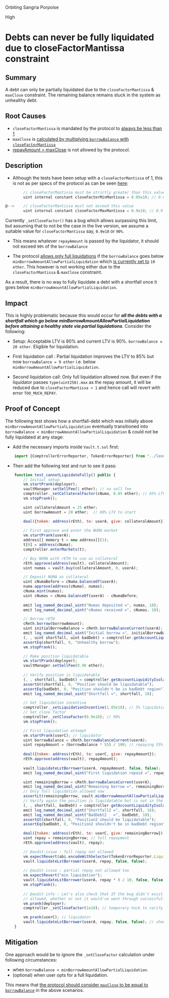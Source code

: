Orbiting Sangria Porpoise

High

# Debts can never be fully liquidated due to closeFactorMantissa constraint

## Summary
A debt can only be partially liquidated due to the `closeFactorMantissa` & `maxClose` constraint. The remaining balance remains stuck in the system as unhealthy debt.

## Root Causes
- `closeFactorMantissa` is mandated by the protocol to [always be less than 1](https://github.com/NumaMoney/Numa/blob/c6476d828f556967e64410b5c11c1f2cd77220c7/contracts/lending/NumaComptroller.sol#L108)
- `maxClose` is [calculated by multiplying `borrowBalance` with `closeFactorMantissa`](https://github.com/NumaMoney/Numa/blob/c6476d828f556967e64410b5c11c1f2cd77220c7/contracts/lending/NumaComptroller.sol#L605-L608)
- [repayAmount > maxClose](https://github.com/NumaMoney/Numa/blob/c6476d828f556967e64410b5c11c1f2cd77220c7/contracts/lending/NumaComptroller.sol#L609-L611) is not allowed by the protocol. 

## Description
- Although the tests have been setup with a `closeFactorMantissa` of 1, this is not as per specs of the protocol as can be seen [here](https://github.com/NumaMoney/Numa/blob/c6476d828f556967e64410b5c11c1f2cd77220c7/contracts/lending/NumaComptroller.sol#L108):
```js
        // closeFactorMantissa must be strictly greater than this value
        uint internal constant closeFactorMinMantissa = 0.05e18; // 0.05

@-->    // closeFactorMantissa must not exceed this value
        uint internal constant closeFactorMaxMantissa = 0.9e18; // 0.9
```

Currently `_setCloseFactor()` has a bug which allows surpassing this limit, but assuming that to not be the case in the live version, we assume a suitable value for `closeFactorMantissa` say, `0.9e18` or `90%`.

- This means whatever `repayAmount` is passed by the liquidator, it should not exceed `90%` of the `borrowBalance`

- The protocol [allows only full liquidations](https://github.com/NumaMoney/Numa/blob/c6476d828f556967e64410b5c11c1f2cd77220c7/contracts/NumaProtocol/NumaVault.sol#L1135-L1138) if the `borrowBalance` goes below `minBorrowAmountAllowPartialLiquidation` which [is currently set to](https://github.com/NumaMoney/Numa/blob/c6476d828f556967e64410b5c11c1f2cd77220c7/contracts/NumaProtocol/NumaVault.sol#L85) `10 ether`. This however is not working either due to the `closeFactorMantissa` & `maxClose` constraint.

As a result, there is no way to fully liquidate a debt with a shortfall once it goes below `minBorrowAmountAllowPartialLiquidation`.

## Impact
This is highly problematic because this would occur for **_all the debts with a shortfall which go below minBorrowAmountAllowPartialLiquidation before attaining a healthy state via partial liquidations_**. Consider the following:

- Setup: Acceptable LTV is 80% and current LTV is 90%. `borrowBalance = 20 ether`. Eligible for liquidation.

- First liquidation call : Partial liquidation improves the LTV to 85% but now `borrowBalance = 9 ether` i.e. below `minBorrowAmountAllowPartialLiquidation`. 

- Second liquidation call: Only full liquidation allowed now. But even if the liquidator passes `type(uint256).max` as the repay amount, it will be reduced due to `closeFactorMantissa < 1` and hence call will revert with error `TOO_MUCH_REPAY`.

## Proof of Concept
The following test shows how a shortfall-debt which was initially above `minBorrowAmountAllowPartialLiquidation` eventually transitioned into `borrowBalance < minBorrowAmountAllowPartialLiquidation` & could not be fully liquidated at any stage:

- Add the necessary imports inside `Vault.t.sol` first:
```js
    import {ComptrollerErrorReporter, TokenErrorReporter} from "../lending/ErrorReporter.sol";
```

- Then add the following test and run to see it pass:
```js
    function test_cannotLiquidateFully() public {
        // Initial setup
        vm.startPrank(deployer);
        vaultManager.setSellFee(1 ether); // no sell fee
        comptroller._setCollateralFactor(cNuma, 0.85 ether); // 85% LTV allowed
        vm.stopPrank();

        uint collateralAmount = 25 ether;
        uint borrowAmount = 20 ether;  // 80% LTV to start

        deal({token: address(rEth), to: userA, give: collateralAmount});
        
        // First approve and enter the NUMA market
        vm.startPrank(userA);
        address[] memory t = new address[](1);
        t[0] = address(cNuma);
        comptroller.enterMarkets(t);

        // Buy NUMA with rETH to use as collateral
        rEth.approve(address(vault), collateralAmount);
        uint numas = vault.buy(collateralAmount, 0, userA);

        // Deposit NUMA as collateral
        uint cNumaBefore = cNuma.balanceOf(userA);
        numa.approve(address(cNuma), numas);
        cNuma.mint(numas);
        uint cNumas = cNuma.balanceOf(userA) - cNumaBefore;
        
        emit log_named_decimal_uint("Numas deposited =", numas, 18);
        emit log_named_decimal_uint("cNumas received =", cNumas, 18);

        // Borrow rETH
        cReth.borrow(borrowAmount);
        uint initialBorrowBalance = cReth.borrowBalanceCurrent(userA);
        emit log_named_decimal_uint("Initial borrow =", initialBorrowBalance, 18);
        (, , uint shortfall, uint badDebt) = comptroller.getAccountLiquidityIsolate(userA, cNuma, cReth);
        assertEq(shortfall, 0, "Unhealthy borrow");
        vm.stopPrank();

        // Make position liquidatable
        vm.startPrank(deployer);
        vaultManager.setSellFee(0.90 ether); 
        
        // Verify position is liquidatable
        (, , shortfall, badDebt) = comptroller.getAccountLiquidityIsolate(userA, cNuma, cReth);
        assertGt(shortfall, 0, "Position should be liquidatable");
        assertEq(badDebt, 0, "Position shouldn't be in badDebt region");
        emit log_named_decimal_uint("Shortfall =", shortfall, 18);

        // Set liquidation incentive
        comptroller._setLiquidationIncentive(1.05e18); // 5% liquidation incentive
        // Set close factor
        comptroller._setCloseFactor(0.9e18); // 90%
        vm.stopPrank();

        // First liquidation attempt
        vm.startPrank(userC); // liquidator
        uint borrowBalance = cReth.borrowBalanceCurrent(userA);
        uint repayAmount = (borrowBalance * 55) / 100; // repaying 55% of the debt
        
        deal({token: address(rEth), to: userC, give: repayAmount});
        rEth.approve(address(vault), repayAmount);
        
        vault.liquidateLstBorrower(userA, repayAmount, false, false);
        emit log_named_decimal_uint("First liquidation repaid =", repayAmount, 18);

        uint remainingBorrow = cReth.borrowBalanceCurrent(userA);
        emit log_named_decimal_uint("Remaining borrow =", remainingBorrow, 18);
        // Only full liquidation allowed now
        assertLt(remainingBorrow, vault.minBorrowAmountAllowPartialLiquidation(), "below minBorrowAmountAllowPartialLiquidation");
        // Verify again the position is liquidatable but is not in the badDebt region
        (, , shortfall, badDebt) = comptroller.getAccountLiquidityIsolate(userA, cNuma, cReth);
        emit log_named_decimal_uint("Shortfall2 =", shortfall, 18);
        emit log_named_decimal_uint("BadDebt2   =", badDebt, 18);
        assertGt(shortfall, 0, "Position2 should be liquidatable");
        assertEq(badDebt, 0, "Position2 shouldn't be in badDebt region");

        deal({token: address(rEth), to: userC, give: remainingBorrow});
        uint repay = remainingBorrow; // full repayment
        rEth.approve(address(vault), repay);

        // @audit-issue : full repay not allowed
        vm.expectRevert(abi.encodeWithSelector(TokenErrorReporter.LiquidateComptrollerRejection.selector, uint(ComptrollerErrorReporter.Error.TOO_MUCH_REPAY)));
        vault.liquidateLstBorrower(userA, repay, false, false); 
        
        // @audit-issue : partial repay not allowed too 
        vm.expectRevert("min liquidation");
        vault.liquidateLstBorrower(userA, repay * 8 / 10, false, false); 
        vm.stopPrank();
        
        // @audit-info : Let's also check that IF the bug didn't exist and full liquidation was
        // allowed, whether or not it would've went through successfully?
        vm.prank(deployer);
        comptroller._setCloseFactor(1e18); // temporary hack to verify intended behaviour

        vm.prank(userC); // liquidator
        vault.liquidateLstBorrower(userA, repay, false, false); // should pass
    }
```

## Mitigation 
One approach would be to ignore the `_setCloseFactor` calculation under following circumstances:
- when `borrowBalance < minBorrowAmountAllowPartialLiquidation`. 
- (optional) when user opts for a full liquidation.

This means that [the protocol should consider `maxClose` to be equal to `borrowBalance`](https://github.com/NumaMoney/Numa/blob/c6476d828f556967e64410b5c11c1f2cd77220c7/contracts/lending/NumaComptroller.sol#L604-L611) in the above scenarios.